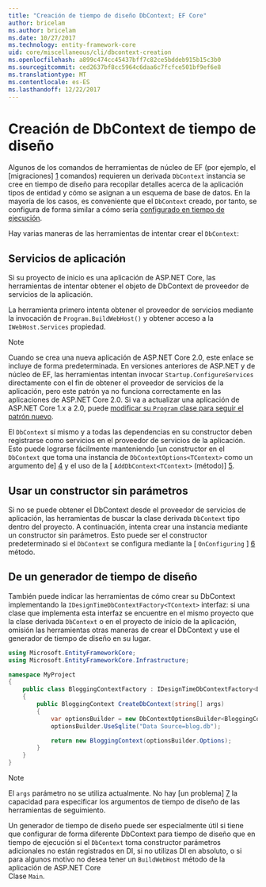 ```yaml
---
title: "Creación de tiempo de diseño DbContext; EF Core"
author: bricelam
ms.author: bricelam
ms.date: 10/27/2017
ms.technology: entity-framework-core
uid: core/miscellaneous/cli/dbcontext-creation
ms.openlocfilehash: a899c474cc45437bff7c82ce5bddeb915b15c3b0
ms.sourcegitcommit: ced2637bf8cc5964c6daa6c7fcfce501bf9ef6e8
ms.translationtype: MT
ms.contentlocale: es-ES
ms.lasthandoff: 12/22/2017
---
```

<a name="design-time-dbcontext-creation"></a>Creación de DbContext de tiempo de diseño
==============================
Algunos de los comandos de herramientas de núcleo de EF (por ejemplo, el [migraciones] [ 1] comandos) requieren un derivada `DbContext` instancia se cree en tiempo de diseño para recopilar detalles acerca de la aplicación tipos de entidad y cómo se asignan a un esquema de base de datos. En la mayoría de los casos, es conveniente que el `DbContext` creado, por tanto, se configura de forma similar a cómo sería [configurado en tiempo de ejecución][2].

Hay varias maneras de las herramientas de intentar crear el `DbContext`:

<a name="from-application-services"></a>Servicios de aplicación
-------------------------
Si su proyecto de inicio es una aplicación de ASP.NET Core, las herramientas de intentar obtener el objeto de DbContext de proveedor de servicios de la aplicación.

La herramienta primero intenta obtener el proveedor de servicios mediante la invocación de `Program.BuildWebHost()` y obtener acceso a la `IWebHost.Services` propiedad.

> [!NOTE]
> Cuando se crea una nueva aplicación de ASP.NET Core 2.0, este enlace se incluye de forma predeterminada. En versiones anteriores de ASP.NET y de núcleo de EF, las herramientas intentan invocar `Startup.ConfigureServices` directamente con el fin de obtener el proveedor de servicios de la aplicación, pero este patrón ya no funciona correctamente en las aplicaciones de ASP.NET Core 2.0. Si va a actualizar una aplicación de ASP.NET Core 1.x a 2.0, puede [modificar su `Program` clase para seguir el patrón nuevo][3].

El `DbContext` sí mismo y a todas las dependencias en su constructor deben registrarse como servicios en el proveedor de servicios de la aplicación. Esto puede lograrse fácilmente manteniendo [un constructor en el `DbContext` que toma una instancia de `DbContextOptions<TContext>` como un argumento de] [ 4] y el uso de la [ `AddDbContext<TContext>` (método)] [5].

<a name="using-a-constructor-with-no-parameters"></a>Usar un constructor sin parámetros
--------------------------------------
Si no se puede obtener el DbContext desde el proveedor de servicios de aplicación, las herramientas de buscar la clase derivada `DbContext` tipo dentro del proyecto. A continuación, intenta crear una instancia mediante un constructor sin parámetros. Esto puede ser el constructor predeterminado si el `DbContext` se configura mediante la [ `OnConfiguring` ] [ 6] método.

<a name="from-a-design-time-factory"></a>De un generador de tiempo de diseño
--------------------------
También puede indicar las herramientas de cómo crear su DbContext implementando la `IDesignTimeDbContextFactory<TContext>` interfaz: si una clase que implementa esta interfaz se encuentre en el mismo proyecto que la clase derivada `DbContext` o en el proyecto de inicio de la aplicación, omisión las herramientas otras maneras de crear el DbContext y use el generador de tiempo de diseño en su lugar.

``` csharp
using Microsoft.EntityFrameworkCore;
using Microsoft.EntityFrameworkCore.Infrastructure;

namespace MyProject
{
    public class BloggingContextFactory : IDesignTimeDbContextFactory<BloggingContext>
    {
        public BloggingContext CreateDbContext(string[] args)
        {
            var optionsBuilder = new DbContextOptionsBuilder<BloggingContext>();
            optionsBuilder.UseSqlite("Data Source=blog.db");

            return new BloggingContext(optionsBuilder.Options);
        }
    }
}
```

> [!NOTE]
> El `args` parámetro no se utiliza actualmente. No hay [un problema] [ 7] la capacidad para especificar los argumentos de tiempo de diseño de las herramientas de seguimiento.

Un generador de tiempo de diseño puede ser especialmente útil si tiene que configurar de forma diferente DbContext para tiempo de diseño que en tiempo de ejecución si el `DbContext` toma constructor parámetros adicionales no están registrados en DI, si no utilizas DI en absoluto, o si para algunos motivo no desea tener un `BuildWebHost` método de la aplicación de ASP.NET Core  
Clase `Main`.

  [1]: xref:core/managing-schemas/migrations/index
  [2]: xref:core/miscellaneous/configuring-dbcontext
  [3]: https://docs.microsoft.com/aspnet/core/migration/1x-to-2x/#update-main-method-in-programcs
  [4]: xref:core/miscellaneous/configuring-dbcontext#constructor-argument
  [5]: xref:core/miscellaneous/configuring-dbcontext#using-dbcontext-with-dependency-injection
  [6]: xref:core/miscellaneous/configuring-dbcontext#onconfiguring
  [7]: https://github.com/aspnet/EntityFrameworkCore/issues/8332
